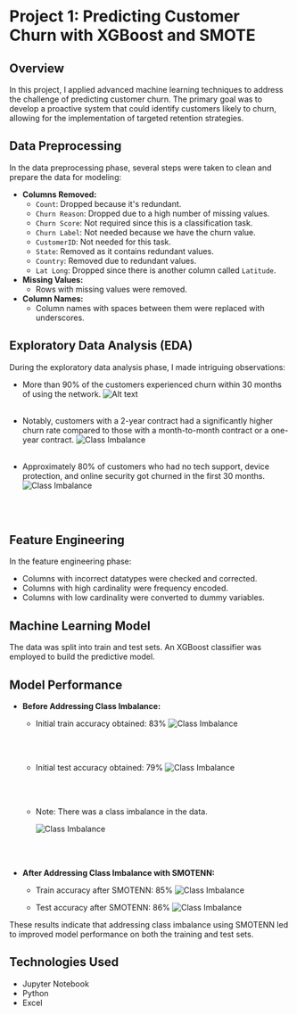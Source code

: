 # Project 1: Predicting Customer Churn with XGBoost and SMOTE

## Overview
In this project, I applied advanced machine learning techniques to address the challenge of predicting customer churn. The primary goal was to develop a proactive system that could identify customers likely to churn, allowing for the implementation of targeted retention strategies.

## Data Preprocessing
In the data preprocessing phase, several steps were taken to clean and prepare the data for modeling:
- **Columns Removed:**
  - `Count`: Dropped because it's redundant.
  - `Churn Reason`: Dropped due to a high number of missing values.
  - `Churn Score`: Not required since this is a classification task.
  - `Churn Label`: Not needed because we have the churn value.
  - `CustomerID`: Not needed for this task.
  - `State`: Removed as it contains redundant values.
  - `Country`: Removed due to redundant values.
  - `Lat Long`: Dropped since there is another column called `Latitude`.
- **Missing Values:**
  - Rows with missing values were removed.
- **Column Names:**
  - Column names with spaces between them were replaced with underscores.
 
## Exploratory Data Analysis (EDA)
During the exploratory data analysis phase, I made intriguing observations:

- More than 90% of the customers experienced churn within 30 months of using the network.
   ![Alt text](./Images/EDA1.PNG "example1")
   <br><br> <!-- Adding line breaks for spacing -->


- Notably, customers with a 2-year contract had a significantly higher churn rate compared to those with a month-to-month contract or a one-year contract.
  ![Class Imbalance](./Images/download.png "example1")
  <br><br> <!-- Adding line breaks for spacing -->
  
- Approximately 80% of customers who had no tech support, device protection, and online security got churned in the first 30 months.
  ![Class Imbalance](./Images/download_2.png "example1")
  
  <br><br> <!-- Adding line breaks for spacing -->
  
## Feature Engineering
In the feature engineering phase:
- Columns with incorrect datatypes were checked and corrected.
- Columns with high cardinality were frequency encoded.
- Columns with low cardinality were converted to dummy variables.

## Machine Learning Model
The data was split into train and test sets. An XGBoost classifier was employed to build the predictive model.

## Model Performance
- **Before Addressing Class Imbalance:**
  - Initial train accuracy obtained: 83%
    ![Class Imbalance](./Images/train_conf_xg.PNG "example1")

    <br><br> <!-- Adding line breaks for spacing -->

  - Initial test accuracy obtained: 79%
    ![Class Imbalance](./Images/test_cong_xg.PNG "example1")

    <br><br> <!-- Adding line breaks for spacing -->

  - Note: There was a class imbalance in the data.
    
    ![Class Imbalance](./Images/imbal.PNG "example1")
    
    <br><br> <!-- Adding line breaks for spacing -->

- **After Addressing Class Imbalance with SMOTENN:**
  - Train accuracy after SMOTENN: 85%
    ![Class Imbalance](./Images/aftersmotetrain.PNG "example1")
    
  - Test accuracy after SMOTENN: 86%
    ![Class Imbalance](./Images/aftersmotetest.PNG "example1")

These results indicate that addressing class imbalance using SMOTENN led to improved model performance on both the training and test sets.

## Technologies Used
- Jupyter Notebook
- Python
- Excel
